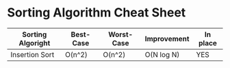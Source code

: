 # Sorting Algorithm Cheat Sheet

| Sorting Algoright    |   Best-Case   |  Worst-Case    |   Improvement  |  In place    | 
| -------------        | ------------- | -------------  |  ------------- | -------------| 
| Insertion Sort       | O(n^2)        |    O(n^2)      |  O(N log N)    |     YES      | 
